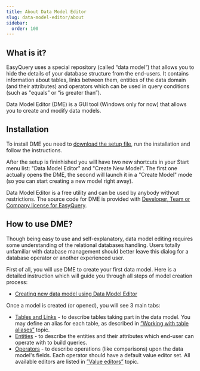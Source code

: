```yaml
---
title: About Data Model Editor
slug: data-model-editor/about
sidebar:
  order: 100
---
```


## What is it?

EasyQuery uses a special repository (called “data model”) that allows you to hide the details of your database structure from the end-users. It contains information about tables, links between them, entities of the data domain (and their attributes) and operators which can be used in query conditions (such as "equals” or “is greater than”).

Data Model Editor (DME) is a GUI tool (Windows only for now) that allows you to create and modify  data models. 


## Installation

To install DME you need to [download the setup file](https://korzh.com/download/dme_setup.exe), run the installation and follow the instructions. 

After the setup is fininhished you will have two new shortcuts in your Start menu list: "Data Model Editor" and "Create New Model". The first one actually opens the DME, the second will launch it in a "Create Model" mode (so you can start creating a new model right away).

Data Model Editor is a free utility and can be used by anybody without restrictions. The source code for DME is provided with [Developer, Team or Company license for EasyQuery](https://korzh.com/easyquery/licensing).

## How to use DME?

Though being easy to use and self-explanatory, data model editing requires some understanding of the relational databases handling. Users totally unfamiliar with database management should better leave this dialog for a database operator or another experienced user.

First of all, you will use DME to create your first data model. Here is a detailed instruction which will guide you through all steps of model creation process:

 * [Creating new data model using Data Model Editor](/easyquery/docs/getting-started/working-with-data-model)

Once a model is created (or opened), you will see 3 main tabs:

* [Tables and Links](//data-model-editor/tables-links-page) - to describe tables taking part in the data model. You may define an alias for each table, as described in [”Working with table aliases”](//data-model-editor/working-with-aliases) topic.
* [Entities](//data-model-editor/entities-page) - to describe the entities and their attributes which end-user can operate with to build queries.
* [Operators](//data-model-editor/operators-page) - to describe operations (like comparisons) upon the data model's fields. Each operator should have a default value editor set. All available editors are listed in [”Value editors”](//data-model-editor/value-editors) topic.
